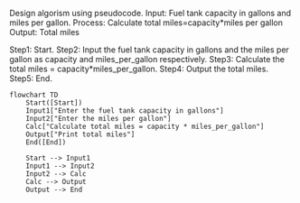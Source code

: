 Design algorism using pseudocode. 
Input: Fuel tank capacity in gallons and miles per gallon.
Process: Calculate total miles=capacity*miles per gallon 
Output: Total miles 

Step1: Start. 
Step2: Input the fuel tank capacity in gallons and the miles per gallon as capacity and miles_per_gallon respectively. 
Step3: Calculate the total miles = capacity*miles_per_gallon. 
Step4: Output the total miles. 
Step5: End.
```mermaid
flowchart TD
    Start([Start])
    Input1["Enter the fuel tank capacity in gallons"]
    Input2["Enter the miles per gallon"]
    Calc["Calculate total miles = capacity * miles_per_gallon"]
    Output["Print total miles"]
    End([End])

    Start --> Input1
    Input1 --> Input2
    Input2 --> Calc
    Calc --> Output
    Output --> End
